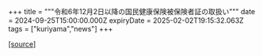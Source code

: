+++
title = """令和6年12月2日以降の国民健康保険被保険者証の取扱い"""
date = 2024-09-25T15:00:00.000Z
expiryDate = 2025-02-02T19:15:32.063Z
tags = ["kuriyama","news"]
+++


[[source]](https://www.town.kuriyama.hokkaido.jp/soshiki/37/29390.html)
